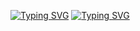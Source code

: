 <a href="https://git.io/typing-svg"><img src="https://readme-typing-svg.demolab.com?font=Fira+Code&pause=1000&color=F7E213&background=FFFFFF00&width=435&lines=Greetings;Welcome+on+my+GitHub+profile" alt="Typing SVG" /></a>
<a href="https://git.io/typing-svg"><img src="https://readme-typing-svg.demolab.com?font=Fira+Code&pause=1000&color=13F724&background=FFFFFF00&width=435&lines=System+administrator+and+programmer" alt="Typing SVG" /></a>

